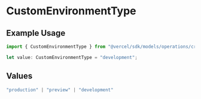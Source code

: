 # CustomEnvironmentType

## Example Usage

```typescript
import { CustomEnvironmentType } from "@vercel/sdk/models/operations/createdeployment.js";

let value: CustomEnvironmentType = "development";
```

## Values

```typescript
"production" | "preview" | "development"
```